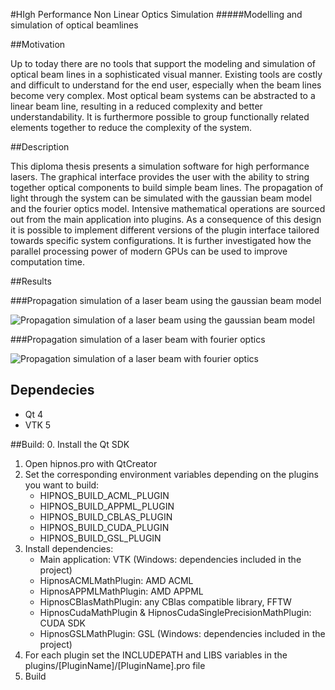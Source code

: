 #HIgh Performance Non Linear Optics Simulation 
#####Modelling and simulation of optical beamlines

##Motivation

Up to today there are no tools that support the modeling and simulation of optical beam lines in a sophisticated visual manner. Existing tools are costly and difficult to understand for the end user, especially when the beam lines become very complex. Most optical beam systems can be abstracted to a linear beam line, resulting in a reduced complexity and better understandability. It is furthermore possible to group functionally related elements together to reduce the complexity of the system.

##Description

This diploma thesis presents a simulation software for high performance lasers. The graphical interface provides the user with the ability to string together optical components to build simple beam lines. The propagation of light through the system can be simulated with the gaussian beam model and the fourier optics model. Intensive mathematical operations are sourced out from the main application into plugins. As a consequence of this design it is possible to implement different versions of the plugin interface tailored towards specific system configurations. It is further investigated how the parallel processing power of modern GPUs can be used to improve computation time.

##Results

###Propagation simulation of a laser beam using the gaussian beam model

![Propagation simulation of a laser beam using the gaussian beam model](https://raw.githubusercontent.com/timonbaetz/Hipnos/master/docs/img/screen1.png)

###Propagation simulation of a laser beam with fourier optics

![Propagation simulation of a laser beam with fourier optics](https://raw.githubusercontent.com/timonbaetz/Hipnos/master/docs/img/screen2.png)

## Dependecies

* Qt 4
* VTK 5

##Build:
0. Install the Qt SDK
1. Open hipnos.pro with QtCreator
2. Set the corresponding environment  variables depending on the plugins you want to build:
	- HIPNOS_BUILD_ACML_PLUGIN  
	- HIPNOS_BUILD_APPML_PLUGIN 
	- HIPNOS_BUILD_CBLAS_PLUGIN 
	- HIPNOS_BUILD_CUDA_PLUGIN 
	- HIPNOS_BUILD_GSL_PLUGIN 
3. Install dependencies:
	- Main application: VTK (Windows: dependencies included in the project)
	- HipnosACMLMathPlugin: AMD ACML
	- HipnosAPPMLMathPlugin: AMD APPML
	- HipnosCBlasMathPlugin: any CBlas compatible library, FFTW
	- HipnosCudaMathPlugin & HipnosCudaSinglePrecisionMathPlugin: CUDA SDK
	- HipnosGSLMathPlugin: GSL (Windows: dependencies included in the project)
4. For each plugin set the INCLUDEPATH and LIBS variables in the plugins/[PluginName]/[PluginName].pro file
5. Build
